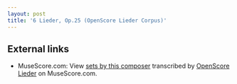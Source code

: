```yaml
---
layout: post
title: '6 Lieder, Op.25 (OpenScore Lieder Corpus)'
---
```


## External links

- MuseScore.com: View [sets by this composer] transcribed by [OpenScore Lieder] on MuseScore.com.

[sets by this composer]: https://musescore.com/openscore-lieder-corpus/sets/5109143
[OpenScore Lieder]: https://musescore.com/openscore-lieder-corpus

